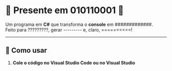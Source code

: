 # 🎂 Presente em 010110001 🎉

Um programa em **C#** que transforma o **console** em #############.  
Feito para ?????????, gerar ---------  e, claro, ==========! 

---

## 🚀 Como usar

1. **Cole o código no Visual Studio Code ou no Visual Studio**
   

